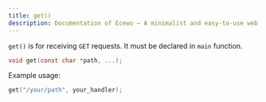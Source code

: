 ```yaml
---
title: get()
description: Documentation of Ecewo — A minimalist and easy-to-use web framework for C
---
```


`get()` is for receiving `GET` requests. It must be declared in `main` function.

```c
void get(const char *path, ...);
```

Example usage:

```c
get("/your/path", your_handler);
```
